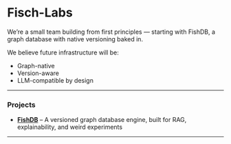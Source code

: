 # Fisch-Labs

We’re a small team building from first principles — starting with FishDB, a graph database with native versioning baked in.

We believe future infrastructure will be:
- Graph-native
- Version-aware
- LLM-compatible by design

---

### Projects
- **[FishDB](https://github.com/Fisch-Labs/FishDB)** – A versioned graph database engine, built for RAG, explainability, and weird experiments

---

